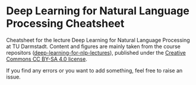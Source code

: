 # Deep Learning for Natural Language Processing Cheatsheet
Cheatsheet for the lecture Deep Learning for Natural Language Processing at TU Darmstadt. Content and figures are mainly taken from the course repositors ([deep-learning-for-nlp-lectures](https://github.com/dl4nlp-tuda2021/deep-learning-for-nlp-lectures)), published under the  [Creative Commons CC BY-SA 4.0 license](https://creativecommons.org/licenses/by-sa/4.0/).

If you find any errors or you want to add something, feel free to raise an issue.
